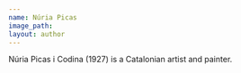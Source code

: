 ```yaml
---
name: Núria Picas
image_path:
layout: author
---
```

Núria Picas i Codina (1927) is a Catalonian artist and painter.
